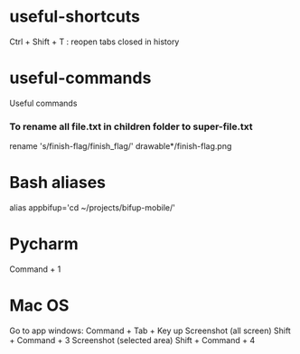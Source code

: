 # useful-shortcuts
Ctrl + Shift + T : reopen tabs closed in history

# useful-commands
Useful commands

### To rename all file.txt in children folder to super-file.txt
rename 's/finish-flag/finish_flag/' drawable*/finish-flag.png

# Bash aliases
alias appbifup='cd ~/projects/bifup-mobile/'

# Pycharm

Command + 1

# Mac OS

Go to app windows: Command + Tab + Key up
Screenshot (all screen) Shift + Command + 3
Screenshot (selected area) Shift + Command + 4
